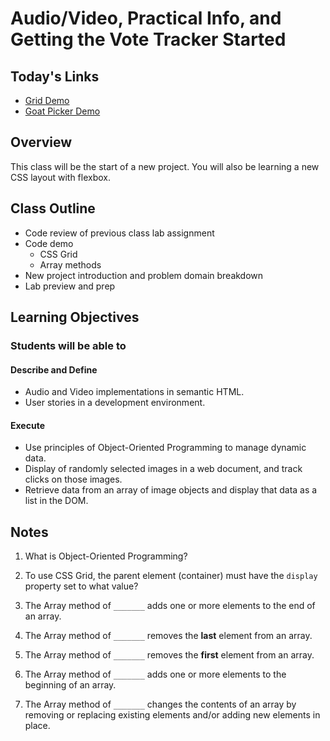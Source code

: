 # Audio/Video, Practical Info, and Getting the Vote Tracker Started

## Today's Links
- [Grid Demo](grid-demo/)
- [Goat Picker Demo](inclass-demo/)

## Overview

This class will be the start of a new project. You will also be learning a new CSS layout with flexbox.

## Class Outline

- Code review of previous class lab assignment
- Code demo
  - CSS Grid
  - Array methods
- New project introduction and problem domain breakdown
- Lab preview and prep

## Learning Objectives

### Students will be able to

#### Describe and Define

- Audio and Video implementations in semantic HTML.
- User stories in a development environment.

#### Execute

- Use principles of Object-Oriented Programming to manage dynamic data.
- Display of randomly selected images in a web document, and track clicks on those images.
- Retrieve data from an array of image objects and display that data as a list in the DOM.

## Notes

1. What is Object-Oriented Programming?

1. To use CSS Grid, the parent element (container) must have the `display` property set to what value?

1. The Array method of `_______` adds one or more elements to the end of an array.

1. The Array method of `_______` removes the **last** element from an array.

1. The Array method of `_______` removes the **first** element from an array.

1. The Array method of `_______` adds one or more elements to the beginning of an array.

1. The Array method of `_______` changes the contents of an array by removing or replacing existing elements and/or adding new elements in place.
